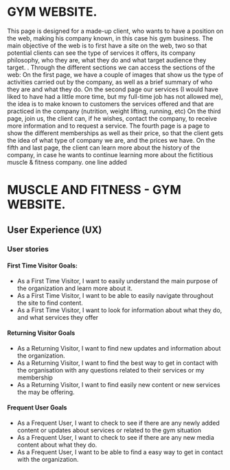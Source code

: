# GYM WEBSITE.

This page is designed for a made-up client, who wants to have a position on the web, making his company known, in this case his gym business.
The main objective of the web is to first have a site on the web, two so that potential clients can see the type of services it offers, its company philosophy, who they are, what they do and what target audience they target. .
Through the different sections we can access the sections of the web:
On the first page, we have a couple of images that show us the type of activities carried out by the company, as well as a brief summary of who they are and what they do.
On the second page our services (I would have liked to have had a little more time, but my full-time job has not allowed me), the idea is to make known to customers the services offered and that are practiced in the company (nutrition, weight lifting, running, etc)
On the third page, join us, the client can, if he wishes, contact the company, to receive more information and to request a service.
The fourth page is a page to show the different memberships as well as their price, so that the client gets the idea of ​​what type of company we are, and the prices we have.
On the fifth and last page, the client can learn more about the history of the company, in case he wants to continue learning more about the fictitious muscle & fitness company.
one line added

# MUSCLE AND FITNESS - GYM WEBSITE.

## User Experience (UX)

### User stories

#### First Time Visitor Goals:

-   As a First Time Visitor, I want to easily understand the main purpose of the organization and learn more about it.
-   As a First Time Visitor, I want to be able to easily navigate throughout the site to find content.
-   As a First Time Visitor, I want to look for information about what they do, and what services they offer

#### Returning Visitor Goals

-   As a Returning Visitor, I want to find new updates and information about the organization.
-   As a Returning Visitor, I want to find the best way to get in contact with the organisation with any questions related to their services or my membership
-   As a Returning Visitor, I want to find easily new content or new services the may be offering.

#### Frequent User Goals

-   As a Frequent User, I want to check to see if there are any newly added content or updates about services or related to the gym situation
-   As a Frequent User, I want to check to see if there are any new media content about what they do.
-   As a Frequent User, I want to be able to find a easy way to get in contact with the organization.
